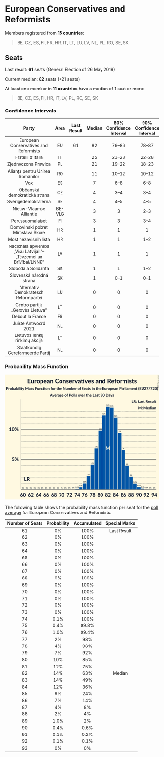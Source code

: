 # European Conservatives and Reformists

Members registered from **15 countries**:

> BE, CZ, ES, FI, FR, HR, IT, LT, LU, LV, NL, PL, RO, SE, SK

## Seats

Last result: **61** seats (General Election of 26 May 2019)

Current median: **82** seats (+21 seats)

At least one member in **11 countries** have a median of 1 seat or more:

> BE, CZ, ES, FI, HR, IT, LV, PL, RO, SE, SK

### Confidence Intervals

| Party | Area | Last Result | Median | 80% Confidence Interval | 90% Confidence Interval | 95% Confidence Interval | 99% Confidence Interval |
|:-----:|:----:|:-----------:|:------:|:-----------------------:|:-----------------------:|:-----------------------:|:-----------------------:|
| European Conservatives and Reformists | EU | 61 | 82 | 79–86 | 78–87 | 77–88 | 75–90 |
| Fratelli d’Italia | IT | | 25 | 23–28 | 22–28 | 21–29 | 20–31 |
| Zjednoczona Prawica | PL | | 21 | 19–22 | 18–23 | 18–23 | 17–24 |
| Alianța pentru Unirea Românilor | RO | | 11 | 10–12 | 10–12 | 10–12 | 9–12 |
| Vox | ES | | 7 | 6–8 | 6–8 | 6–8 | 6–9 |
| Občanská demokratická strana | CZ | | 4 | 3–4 | 3–4 | 3–4 | 3–5 |
| Sverigedemokraterna | SE | | 4 | 4–5 | 4–5 | 4–5 | 4–5 |
| Nieuw-Vlaamse Alliantie | BE-VLG | | 3 | 3 | 2–3 | 2–3 | 2–4 |
| Perussuomalaiset | FI | | 3 | 3 | 3–4 | 3–4 | 3–4 |
| Domovinski pokret Miroslava Škore | HR | | 1 | 1 | 1 | 1 | 0–1 |
| Most nezavisnih lista | HR | | 1 | 1 | 1–2 | 1–2 | 1–2 |
| Nacionālā apvienība „Visu Latvijai!”–„Tēvzemei un Brīvībai/LNNK” | LV | | 1 | 1 | 1 | 1 | 1 |
| Sloboda a Solidarita | SK | | 1 | 1 | 1–2 | 1–2 | 0–2 |
| Slovenská národná strana | SK | | 1 | 0–1 | 0–1 | 0–1 | 0–2 |
| Alternativ Demokratesch Reformpartei | LU | | 0 | 0 | 0 | 0 | 0 |
| Centro partija „Gerovės Lietuva“ | LT | | 0 | 0 | 0 | 0 | 0 |
| Debout la France | FR | | 0 | 0 | 0 | 0 | 0 |
| Juiste Antwoord 2021 | NL | | 0 | 0 | 0 | 0 | 0 |
| Lietuvos lenkų rinkimų akcija | LT | | 0 | 0 | 0 | 0 | 0 |
| Staatkundig Gereformeerde Partij | NL | | 0 | 0 | 0 | 0 | 0–1 |

### Probability Mass Function

![Graph with seats probability mass function not yet produced](average-2023-10-31-seats-pmf-europeanconservativesandreformists.png "Seats Probability Mass Function")

The following table shows the probability mass function per seat for the [poll average](average-2023-10-31.html) for European Conservatives and Reformists.

| Number of Seats | Probability | Accumulated | Special Marks |
|:---------------:|:-----------:|:-----------:|:-------------:|
| 61 | 0% | 100% | Last Result |
| 62 | 0% | 100% |  |
| 63 | 0% | 100% |  |
| 64 | 0% | 100% |  |
| 65 | 0% | 100% |  |
| 66 | 0% | 100% |  |
| 67 | 0% | 100% |  |
| 68 | 0% | 100% |  |
| 69 | 0% | 100% |  |
| 70 | 0% | 100% |  |
| 71 | 0% | 100% |  |
| 72 | 0% | 100% |  |
| 73 | 0% | 100% |  |
| 74 | 0.1% | 100% |  |
| 75 | 0.4% | 99.8% |  |
| 76 | 1.0% | 99.4% |  |
| 77 | 2% | 98% |  |
| 78 | 4% | 96% |  |
| 79 | 7% | 92% |  |
| 80 | 10% | 85% |  |
| 81 | 12% | 75% |  |
| 82 | 14% | 63% | Median |
| 83 | 14% | 49% |  |
| 84 | 12% | 36% |  |
| 85 | 9% | 24% |  |
| 86 | 7% | 14% |  |
| 87 | 4% | 8% |  |
| 88 | 2% | 4% |  |
| 89 | 1.0% | 2% |  |
| 90 | 0.4% | 0.6% |  |
| 91 | 0.1% | 0.2% |  |
| 92 | 0.1% | 0.1% |  |
| 93 | 0% | 0% |  |


